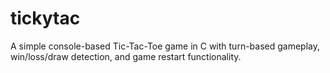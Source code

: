 # tickytac
A simple console-based Tic-Tac-Toe game in C with turn-based gameplay, win/loss/draw detection, and game restart functionality.

